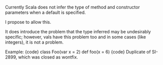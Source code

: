 Currently Scala does not infer the type of method and constructor parameters when a default is specified.

I propose to allow this.

It does introduce the problem that the type inferred may be undesirably specific; however, vals have this problem too and in some cases (like integers), it is not a problem.

Example:
{code}
class Foo(var x = 2)
def foo(x = 6)
{code}
Duplicate of SI-2899, which was closed as wontfix.
